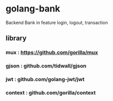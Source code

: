 # golang-bank
Backend Bank in feature login, logout, transaction 

## library 
### mux     : https://github.com/gorilla/mux
### gjson   : github.com/tidwall/gjson
### jwt     : github.com/golang-jwt/jwt
### context : github.com/gorilla/context

